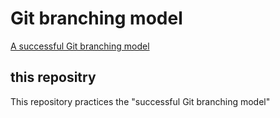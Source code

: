 # Git branching model

[A successful Git branching model](https://nvie.com/posts/a-successful-git-branching-model/)

## this repositry
This repository practices the "successful Git branching model"
